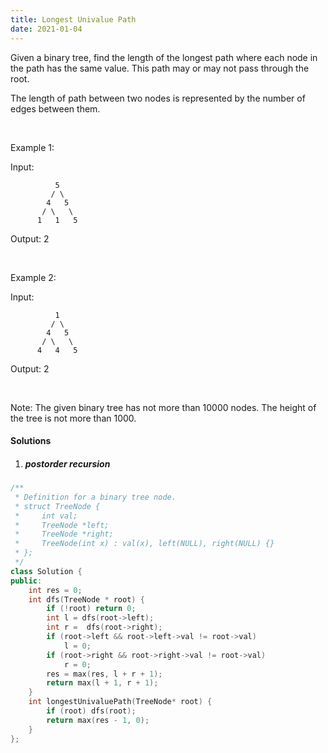 ```yaml
---
title: Longest Univalue Path
date: 2021-01-04
---
```

Given a binary tree, find the length of the longest path where each node in the path has the same value. This path may or may not pass through the root.

The length of path between two nodes is represented by the number of edges between them.

 

Example 1:

Input:

              5
             / \
            4   5
           / \   \
          1   1   5
Output: 2

 

Example 2:

Input:

              1
             / \
            4   5
           / \   \
          4   4   5
Output: 2

 

Note: The given binary tree has not more than 10000 nodes. The height of the tree is not more than 1000.

#### Solutions

1. ##### postorder recursion


```cpp
/**
 * Definition for a binary tree node.
 * struct TreeNode {
 *     int val;
 *     TreeNode *left;
 *     TreeNode *right;
 *     TreeNode(int x) : val(x), left(NULL), right(NULL) {}
 * };
 */
class Solution {
public:
    int res = 0;
    int dfs(TreeNode * root) {
        if (!root) return 0;
        int l = dfs(root->left);
        int r =  dfs(root->right);
        if (root->left && root->left->val != root->val)
            l = 0;
        if (root->right && root->right->val != root->val)
            r = 0;
        res = max(res, l + r + 1);
        return max(l + 1, r + 1);
    }
    int longestUnivaluePath(TreeNode* root) {
        if (root) dfs(root);
        return max(res - 1, 0);
    }
};
```